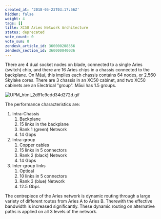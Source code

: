 ```yaml
---
created_at: '2018-05-23T03:17:56Z'
hidden: false
weight: 4
tags: []
title: XC50 Aries Network Architecture
status: deprecated
vote_count: 0
vote_sum: 0
zendesk_article_id: 360000208356
zendesk_section_id: 360000040036
---
```


There are 4 dual socket nodes on blade, connected to a single Aries
(switch) chip, and there are 16 Aries chips in a chassis connected to
the backplane.
On Māui, this implies each chassis contains 64 nodes, or
2,560 Skylake cores.
There are 3 chassis in an XC50 cabinet, and two
XC50 cabinets are an Electrical "group".
Māui has 1.5 groups.

![UPM\_html\_2d91e9cdd34d272d.gif](../../assets/images/XC50_Aries_Network_Architecture.gif)

The performance characteristics are:

1. Intra-Chassis
    1. Backplane
    2. 15 links in the backplane
    3. Rank 1 (green) Network
    4. 14 Gbps
2. Intra-group
    1. Copper cables
    2. 15 links in 5 connectors
    3. Rank 2 (black) Network
    4. 14 Gbps
3. Inter-group links
    1. Optical
    2. 10 links in 5 connectors
    3. Rank 3 (blue) Network
    4. 12.5 Gbps

The centrepiece of the Aries network is dynamic routing through a large
variety of different routes from Aries A to Aries B. Therewith the
effective bandwidth is increased significantly. These dynamic routing on
alternative paths is applied on all 3 levels of the network.
